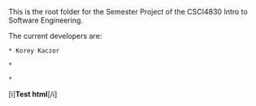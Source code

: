 This is the root folder for the Semester Project of the CSCI4830 Intro to Software Engineering.

The current developers are:

    * Korey Kaczor

    *

    *
<div>[i]<b>Test html</b>[/i]</div>